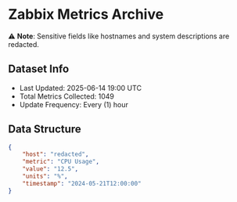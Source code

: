 # Zabbix Metrics Archive

⚠️ **Note**: Sensitive fields like hostnames and system descriptions are redacted.

## Dataset Info
- Last Updated: 2025-06-14 19:00 UTC
- Total Metrics Collected: 1049
- Update Frequency: Every (1) hour

## Data Structure
```json
{
    "host": "redacted",
    "metric": "CPU Usage",
    "value": "12.5",
    "units": "%",
    "timestamp": "2024-05-21T12:00:00"
}
```
